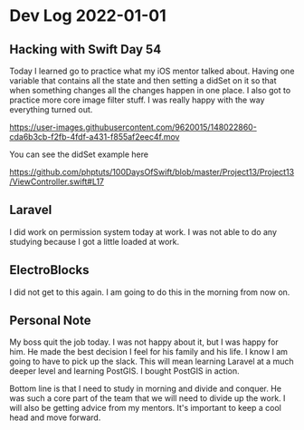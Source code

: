 # Dev Log 2022-01-01

## Hacking with Swift Day 54

Today I learned go to practice what my iOS mentor talked about.  Having one variable that contains all the state and then setting a didSet on it so that when something changes all the changes happen in one place.  I also got to practice more core image filter stuff.  I was really happy with the way everything turned out.  

https://user-images.githubusercontent.com/9620015/148022860-cda6b3cb-f2fb-4fdf-a431-f855af2eec4f.mov

You can see the didSet example here

https://github.com/phptuts/100DaysOfSwift/blob/master/Project13/Project13/ViewController.swift#L17

## Laravel

I did work on permission system today at work.  I was not able to do any studying because I got a little loaded at work.

## ElectroBlocks

I did not get to this again.  I am going to do this in the morning from now on. 

## Personal Note

My boss quit the job today.  I was not happy about it, but I was happy for him.  He made the best decision I feel for his family and his life.  I know I am going to have to pick up the slack.  This will mean learning Laravel at a much deeper level and learning PostGIS.  I bought PostGIS in action.  

Bottom line is that I need to study in morning and divide and conquer.  He was such a core part of the team that we will need to divide up the work.  I will also be getting advice from my mentors.  It's important to keep a cool head and move forward. 


